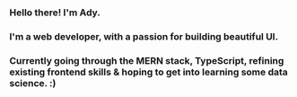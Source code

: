 ### Hello there! I'm Ady.
### I'm a web developer, with a passion for building beautiful UI.
### Currently going through the MERN stack, TypeScript, refining existing frontend skills & hoping to get into learning some data science. :)   
<!--
**adelicia-js/adelicia-js** is a ✨ _special_ ✨ repository because its `README.md` (this file) appears on your GitHub profile.

Here are some ideas to get you started:

- 🔭 I’m currently working on ...
- 🌱 I’m currently learning ...
- 👯 I’m looking to collaborate on ...
- 🤔 I’m looking for help with ...
- 💬 Ask me about ...
- 📫 How to reach me: ...
- 😄 Pronouns: ...
- ⚡ Fun fact: ...
-->
